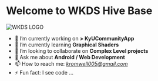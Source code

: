 # Welcome to WKDS Hive Base

![WKDS LOGO](https://waynekmdigital.web.app/static/media/finished-main-logo.1c39b8b3.svg)




- 🔭 I’m currently working on **> KyUCommunityApp**
- 🌱 I’m currently learning **Graphical Shaders**
- 👯 I’m looking to collaborate on **Complex Level projects**
- 💬 Ask me about **Android / Web Development**
- 📫 How to reach me: *kromwell005@gmail.com*
- ⚡ Fun fact: I see code ...





